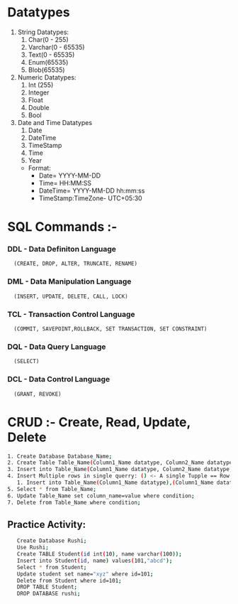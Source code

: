 # Datatypes

1. String Datatypes:
   1. Char(0 - 255)
   2. Varchar(0 - 65535) 
   3. Text(0 - 65535)
   4. Enum(65535)
   5. Blob(65535)
2. Numeric Datatypes:
   1. Int (255)
   2. Integer
   3. Float
   4. Double
   5. Bool 
3. Date and Time Datatypes
   1. Date
   2. DateTime
   3. TimeStamp
   4. Time
   5. Year
   - Format: 
     - Date= YYYY-MM-DD 
     - Time= HH:MM:SS  
     - DateTime= YYYY-MM-DD hh:mm:ss
     - TimeStamp:TimeZone- UTC+05:30
  
# SQL Commands :- 
   ### DDL - Data Definiton Language 
      (CREATE, DROP, ALTER, TRUNCATE, RENAME)
   ### DML - Data Manipulation Language 
      (INSERT, UPDATE, DELETE, CALL, LOCK)
   ### TCL - Transaction Control Language 
      (COMMIT, SAVEPOINT,ROLLBACK, SET TRANSACTION, SET CONSTRAINT)
   ### DQL - Data Query Language 
      (SELECT)
   ### DCL - Data Control Language 
      (GRANT, REVOKE) 

# CRUD :- Create, Read, Update, Delete
   ```sh
   1. Create Database Database_Name;
   2. Create Table Table_Name(Column1_Name datatype, Column2_Name datatype, Column3_Name datatype, ......);
   3. Insert into Table_Name(Column1_Name datatype, Column2_Name datatype, Column3_Name datatype, ......) values(Column1_Value, Column2_Value, Column3_Value, ......);
   4. Insert Multiple rows in single querry: () <- A single Tupple == Row
      1. Insert into Table_Name(Column1_Name datatype),(Column1_Name datatype),(Column1_Name datatype);
   5. Select * from Table_Name;
   6. Update Table_Name set column_name=value where condition;
   7. Delete from Table_Name where condition;
   ```

## Practice Activity:
   ```sh
      Create Database Rushi;
      Use Rushi;
      Create TABLE Student(id int(10), name varchar(100));
      Insert into Student(id, name) values(101,"abcd");
      Select * from Student;
      Update student set name="xyz" where id=101;
      Delete from Student where id=101;
      DROP TABLE Student;
      DROP DATABASE rushi;
   ```